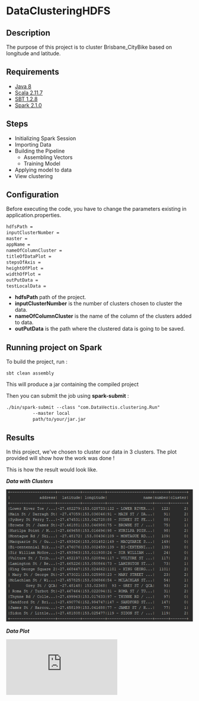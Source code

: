 # DataClusteringHDFS

## Description

The purpose of this project is to cluster Brisbane_CityBike based on longitude and latitude. 

## Requirements

* [Java 8](https://www.java.com/fr/download/faq/java8.xml)
* [Scala 2.11.7](https://www.scala-lang.org/download/2.11.7.html)
* [SBT 1.2.8](https://piccolo.link/sbt-1.2.8.zip)
* [Spark 2.1.0](https://spark.apache.org/releases/spark-release-2-1-0.html)

## Steps

* Initializing Spark Session
* Importing Data
* Building the Pipeline
  * Assembling Vectors
  * Training Model
* Applying model to data
* View clustering

## Configuration

Before executing the code, you have to change the parameters existing in application.properties.

    hdfsPath = 
    inputClusterNumber = 
    master = 
    appName = 
    nameOfColumnCluster = 
    titleOfDataPlot = 
    stepsOfAxis = 
    heightOfPlot = 
    widthOfPlot = 
    outPutData = 
    testLocalData = 

* **hdfsPath** path of the project.
* **inputClusterNumber** is the number of clusters chosen to cluster the data.
* **nameOfColumnCluster** is the name of the column of the clusters added to data.
* **outPutData** is the path where the clustered data is going to be saved.

## Running project on Spark

To build the project, run : 

    sbt clean assembly
    
This will produce a jar containing the compiled project

Then you can submit the job using **spark-submit** :

    ./bin/spark-submit --class "com.DataVectis.clustering.Run"
              --master local 
              path/to/your/jar.jar

## Results

In this project, we've chosen to cluster our data in 3 clusters. The plot provided will show how the work was done ! 

This is how the result would look like.

***Data with Clusters***

![Data Clustered](https://github.com/nackachy/DataClustering/blob/master/dataWithClusters.PNG)

***Data Plot***

![Data Plot](https://github.com/nackachy/DataClusteringHDFS/blob/master/Map.html)




